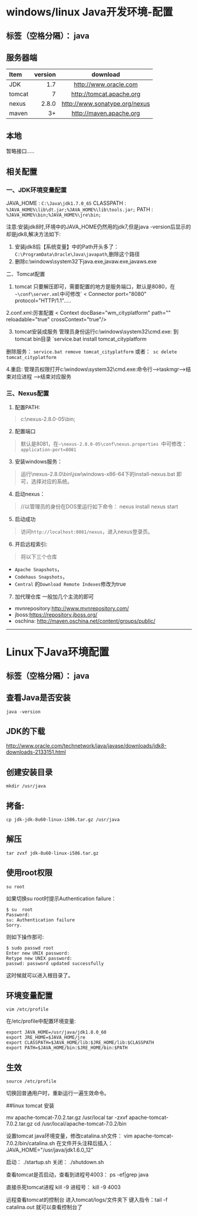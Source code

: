 ﻿# windows/linux Java开发环境-配置

标签（空格分隔）： java
---
## 服务器端
| Item      |    version| download|
| :-------- | --------:| :--: |
| JDK		| 	1.7 	|  http://www.oracle.com  	|
| tomcat	| 	7 		|  http://tomcat.apache.org 	|
| nexus		| 	2.8.0 	|  http://www.sonatype.org/nexus |
| maven		| 	3+ 		|  http://maven.apache.org	|

## 本地
暂略接口.....


## 相关配置
### 一、JDK环境变量配置
> 
JAVA_HOME : `C:\Java\jdk1.7.0_65`
CLASSPATH : `%JAVA_HOME%\lib\dt.jar;%JAVA_HOME%\lib\tools.jar;`
PATH : `%JAVA_HOME%\bin;%JAVA_HOME%\jre\bin;`

注意:安装jdk8时,环境中的JAVA_HOME仍然用的jdk7,但是java -version后显示的却是jdk8,解决方法如下:
1. 安装jdk8后【系统变量】中的Path开头多了：`C:\ProgramData\Oracle\Java\javapath`,删除这个路径
2. 删除c:\windows\system32下java.exe,javaw.exe,javaws.exe

二、Tomcat配置
1. tomcat 只要解压即可，需要配置的地方是服务端口，默认是8080，在
 `~\conf\server.xml`中可修改`
< Connector port="8080" protocol="HTTP/1.1".....

2.conf.xml:厉害配置 < Context docBase="wm_cityplatform"  path="" reloadable="true" crossContext="true"/>
> 

3. tomcat安装成服务 管理员身份运行c:\windows\system32\cmd.exe:
到tomcat bin目录
  `service.bat install tomcat_cityplatform

  删除服务：
  `service.bat remove tomcat_cityplatform` 或者：` sc delete tomcat_cityplatform`

4.重启: 
 管理员权限打开c:\windows\system32\cmd.exe:命令行-->taskmgr-->结束对应进程 -->结束对应服务
 
### 三、Nexus配置
1. 配置PATH:
> c:\nexus-2.8.0-05\bin;
2. 配置端口
 > 默认是8081，在`~\nexus-2.8.0-05\conf\nexus.properties
   `中可修改：`application-port=8081`

3. 安装windows服务：
 >运行\nexus-2.8.0\bin\jsw\windows-x86-64下的install-nexus.bat 即可，选择对应的系统。
4. 启动nexus： 
>//以管理员的身份在DOS里运行如下命令：
nexus install
nexus start

5. 启动成功
> 访问`http://localhost:8081/nexus`，进入nexus登录页。

6. 开启远程索引:
 > 将以下三个仓库
* `Apache Snapshots`，
* `Codehaus Snapshots`，
* `Central`
的`Download Remote Indexes`修改为true

7. 加代理仓库
一般加几个主流的即可
* mvnrepository:http://www.mvnrepository.com/
* jboss:https://repository.jboss.org/
* oschina: http://maven.oschina.net/content/groups/public/



----

# Linux下Java环境配置 

标签（空格分隔）： java
---

## 查看Java是否安装
```
java -version
```

## JDK的下载
http://www.oracle.com/technetwork/java/javase/downloads/jdk8-downloads-2133151.html

## 创建安装目录
```
mkdir /usr/java
```
## 拷备: 
```
cp jdk-jdk-8u60-linux-i586.tar.gz /usr/java
```

## 解压
```
tar zvxf jdk-8u60-linux-i586.tar.gz
```

## 使用root权限
```
su root
```

如果切换su root时提示Authentication failure：
```
$ su  root
Password:
su: Authentication failure
Sorry.
```
则如下操作那可:
```
$ sudo passwd root
Enter new UNIX password:
Retype new UNIX password:
passwd: password updated successfully
```
这时候就可以进入根目录了。

## 环境变量配置
```
vim /etc/profile
```

在/etc/profile中配置环境变量:
```
export JAVA_HOME=/usr/java/jdk1.8.0_60
export JRE_HOME=$JAVA_HOME/jre
export CLASSPATH=$JAVA_HOME/lib:$JRE_HOME/lib:$CLASSPATH
export PATH=$JAVA_HOME/bin:$JRE_HOME/bin:$PATH
```

## 生效
```
source /etc/profile
```
切换回普通用户时，重新运行一遍生效命令。

##linux tomcat 安装

mv apache-tomcat-7.0.2.tar.gz /usr/local
tar -zxvf apache-tomcat-7.0.2.tar.gz
cd /usr/local/apache-tomcat-7.0.2/bin

设置tomcat java环境变量，修改catalina.sh文件：
vim apache-tomcat-7.0.2/bin/catalina.sh
在文件开头注释后插入：
JAVA_HOME="/usr/java/jdk1.6.0_12"

启动：
./startup.sh
关闭：
./shutdown.sh

查看tomcat是否启动，查看到进程号4003：
ps -ef|grep java

直接杀死tomcat进程 kill -9 进程号：
kill -9 4003




远程查看tomcat的控制台 
进入tomcat/logs/文件夹下 
键入指令：tail -f catalina.out 
就可以查看控制台了









